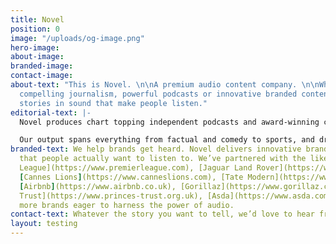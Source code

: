 ```yaml
---
title: Novel
position: 0
image: "/uploads/og-image.png"
hero-image: 
about-image: 
branded-image: 
contact-image: 
about-text: "This is Novel. \n\nA premium audio content company. \n\nWhether it’s
  compelling journalism, powerful podcasts or innovative branded content, we tell
  stories in sound that make people listen."
editorial-text: |-
  Novel produces chart topping independent podcasts and award-winning content for leading broadcast networks and platforms, including the [BBC](https://www.bbc.co.uk), [Audible](https://www.audible.co.uk) and [Spotify](https://www.spotify.com/uk/).

  Our output spans everything from factual and comedy to sports, and drama, all united by our ear for stories that need to be told.
branded-text: We help brands get heard. Novel delivers innovative branded content
  that people actually want to listen to. We’ve partnered with the likes of [The Premier
  League](https://www.premierleague.com), [Jaguar Land Rover](https://www.jaguarlandrover.com),
  [Cannes Lions](https://www.canneslions.com), [Tate Modern](https://www.tate.org.uk/visit/tate-modern),
  [Airbnb](https://www.airbnb.co.uk), [Gorillaz](https://www.gorillaz.com), [The Prince’s
  Trust](https://www.princes-trust.org.uk), [Asda](https://www.asda.com) and many
  more brands eager to harness the power of audio.
contact-text: Whatever the story you want to tell, we’d love to hear from you.
layout: testing
---
```


